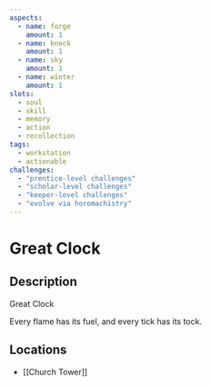 ```yaml
---
aspects: 
  - name: forge
    amount: 1
  - name: knock
    amount: 1
  - name: sky
    amount: 1
  - name: winter
    amount: 1
slots:
  - soul
  - skill
  - memory
  - action
  - recollection
tags:
  - workstation
  - actionable
challenges:
  - "prentice-level challenges"
  - "scholar-level challenges"
  - "keeper-level challenges"
  - "evolve via horomachistry"
---
```


# Great Clock

## Description
Great Clock

Every flame has its fuel, and every tick has its tock.
## Locations
- [[Church Tower]]